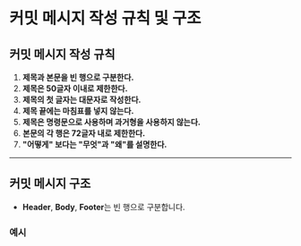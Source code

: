 # 커밋 메시지 작성 규칙 및 구조

## 커밋 메시지 작성 규칙

1. **제목과 본문을 빈 행으로 구분한다.**
2. **제목은 50글자 이내로 제한한다.**
3. **제목의 첫 글자는 대문자로 작성한다.**
4. **제목 끝에는 마침표를 넣지 않는다.**
5. **제목은 명령문으로 사용하며 과거형을 사용하지 않는다.**
6. **본문의 각 행은 72글자 내로 제한한다.**
7. **"어떻게" 보다는 "무엇"과 "왜"를 설명한다.**

---

## 커밋 메시지 구조

- **Header**, **Body**, **Footer**는 빈 행으로 구분합니다.

### 예시
